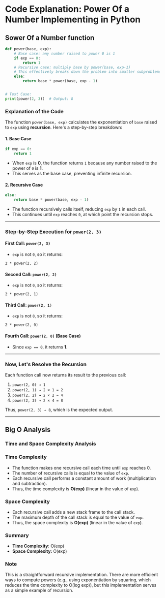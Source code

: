 # Code Explanation: Power Of a Number Implementing in Python

## **Sower Of a Number function**

```python
def power(base, exp):
    # Base case: any number raised to power 0 is 1
    if exp == 0:
        return 1
    # Recursive case: multiply base by power(base, exp-1)
    # This effectively breaks down the problem into smaller subproblems
    else:
        return base * power(base, exp - 1)


# Test Case:
print(power(2, 3))  # Output: 8
```

### **Explanation of the Code**

The function `power(base, exp)` calculates the exponentiation of `base` raised to `exp` using **recursion**. Here's a step-by-step breakdown:

#### **1. Base Case**

```python
if exp == 0:
    return 1
```

- When `exp` is **0**, the function returns `1` because any number raised to the power of `0` is **1**.
- This serves as the base case, preventing infinite recursion.

#### **2. Recursive Case**

```python
else:
    return base * power(base, exp - 1)
```

- The function recursively calls itself, reducing `exp` by `1` in each call.
- This continues until `exp` reaches `0`, at which point the recursion stops.

---

### **Step-by-Step Execution for `power(2, 3)`**

#### **First Call: `power(2, 3)`**

- `exp` is not `0`, so it returns:
  
```plaintext
2 * power(2, 2)
```

#### **Second Call: `power(2, 2)`**

- `exp` is not `0`, so it returns:

```plaintext
2 * power(2, 1)
```

#### **Third Call: `power(2, 1)`**

- `exp` is not `0`, so it returns:

```plaintext
2 * power(2, 0)
```

#### **Fourth Call: `power(2, 0)` (Base Case)**

- Since `exp == 0`, it returns **1**.

---

### **Now, Let's Resolve the Recursion**

Each function call now returns its result to the previous call:

1. `power(2, 0) → 1`
2. `power(2, 1) → 2 × 1 = 2`
3. `power(2, 2) → 2 × 2 = 4`
4. `power(2, 3) → 2 × 4 = 8`

Thus, `power(2, 3) → 8`, which is the expected output.

---

## Big O Analysis

### Time and Space Complexity Analysis

### Time Complexity

- The function makes one recursive call each time until `exp` reaches 0.
- The number of recursive calls is equal to the value of `exp`.
- Each recursive call performs a constant amount of work (multiplication and subtraction).
- Thus, the time complexity is **O(exp)** (linear in the value of `exp`).

### Space Complexity

- Each recursive call adds a new stack frame to the call stack.
- The maximum depth of the call stack is equal to the value of `exp`.
- Thus, the space complexity is **O(exp)** (linear in the value of `exp`).

### Summary

- **Time Complexity:** O(exp)
- **Space Complexity:** O(exp)

### Note

This is a straightforward recursive implementation. There are more efficient ways to compute powers (e.g., using exponentiation by squaring, which reduces the time complexity to O(log exp)), but this implementation serves as a simple example of recursion.
